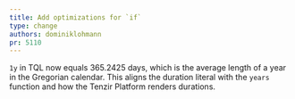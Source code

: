 ```yaml
---
title: Add optimizations for `if`
type: change
authors: dominiklohmann
pr: 5110
---
```


`1y` in TQL now equals 365.2425 days, which is the average length of a year in
the Gregorian calendar. This aligns the duration literal with the `years`
function and how the Tenzir Platform renders durations.
